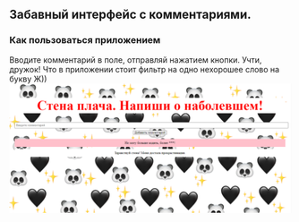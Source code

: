 <h2>Забавный интерфейс с комментариями. </h2>

<h3>Как пользоваться приложением</h3>
Вводите комментарий в поле, отправляй нажатием кнопки. Учти, дружок! Что в приложении стоит фильтр на одно нехорошее слово на букву Ж))
<img src="./Screenshot.png" alt="Скриншот приложения">
